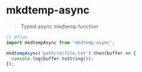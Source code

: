 # mkdtemp-async

> Typed async mkdtemp function

```js
// @flow
import mkdtempAsync from 'mkdtemp-async';

mkdtempAsync('path/to/file.txt').then(buffer => {
  console.log(buffer.toString());
});
```
